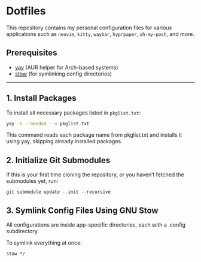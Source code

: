 # Dotfiles

This repository contains my personal configuration files for various applications such as `neovim`, `kitty`, `waybar`, `hyprpaper`, `oh-my-posh`, and more.

## Prerequisites

- [yay](https://github.com/Jguer/yay) (AUR helper for Arch-based systems)
- [stow](https://www.gnu.org/software/stow/) (for symlinking config directories)

---

## 1. Install Packages

To install all necessary packages listed in `pkglist.txt`:

```bash
yay -S --needed - < pkglist.txt
```

This command reads each package name from pkglist.txt and installs it using yay, skipping already installed packages.

## 2. Initialize Git Submodules

If this is your first time cloning the repository, or you haven’t fetched the submodules yet, run:

```
git submodule update --init --recursive
```

## 3. Symlink Config Files Using GNU Stow

All configurations are inside app-specific directories, each with a .config subdirectory.

To symlink everything at once:

```
stow */
```
